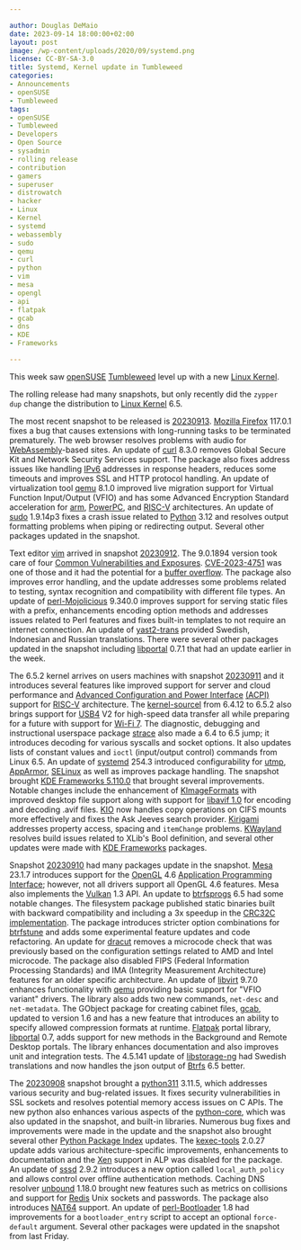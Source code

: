 ```yaml
---

author: Douglas DeMaio 
date: 2023-09-14 18:00:00+02:00
layout: post
image: /wp-content/uploads/2020/09/systemd.png
license: CC-BY-SA-3.0
title: Systemd, Kernel update in Tumbleweed 
categories:
- Announcements
- openSUSE
- Tumbleweed
tags:
- openSUSE
- Tumbleweed
- Developers
- Open Source
- sysadmin
- rolling release
- contribution
- gamers
- superuser
- distrowatch
- hacker
- Linux
- Kernel
- systemd
- webassembly
- sudo
- qemu
- curl
- python
- vim
- mesa
- opengl
- api
- flatpak
- gcab
- dns
- KDE
- Frameworks

---
```


This week saw [openSUSE](https://get.opensuse.org/) [Tumbleweed](https://get.opensuse.org/tumbleweed/) level up with a new [Linux Kernel](https://www.kernel.org/). 

The rolling release had many snapshots, but only recently did the `zypper dup` change the distribution to [Linux Kernel](https://www.kernel.org/) 6.5.

The most recent snapshot to be released is [20230913](https://lists.opensuse.org/archives/list/factory@lists.opensuse.org/thread/BHC6HY2YTUVKJJFO76HKND5FQZLCXS6V/). [Mozilla Firefox](https://www.mozilla.org) 117.0.1 fixes a bug that causes extensions with long-running tasks to be terminated prematurely. The web browser resolves problems with audio for [WebAssembly](https://webassembly.org/)-based sites. An update of [curl](https://curl.se/) 8.3.0 removes Global Secure Kit and Network Security Services support. The package also fixes address issues like handling [IPv6](https://en.wikipedia.org/wiki/IPv6) addresses in response headers, reduces some timeouts and improves SSL and HTTP protocol handling. An update of virtualization tool [qemu](https://www.qemu.org/) 8.1.0 improved live migration support for Virtual Function Input/Output (VFIO) and has some Advanced Encryption Standard acceleration for [arm](https://www.arm.com/), [PowerPC](https://en.wikipedia.org/wiki/PowerPC), and
[RISC-V](https://riscv.org/) architectures. An update of [sudo](https://www.sudo.ws/) 1.9.14p3 fixes a crash issue related to [Python](https://www.python.org/) 3.12 and resolves output formatting problems when piping or redirecting output. Several other packages updated in the snapshot.

Text editor [vim](https://www.vim.org/) arrived in snapshot [20230912](https://lists.opensuse.org/archives/list/factory@lists.opensuse.org/thread/TTIXEL7FFWHCBZFSRUAXBJNA2JRVMNXN/). The 9.0.1894 version took care of four [Common Vulnerabilities and Exposures](https://en.wikipedia.org/wiki/Common_Vulnerabilities_and_Exposures). [CVE-2023-4751](https://www.suse.com/security/cve/CVE-2023-4751.html) was one of those and it had the potential for a [buffer overflow](https://en.wikipedia.org/wiki/Buffer_overflow). The package also improves error handling, and the update addresses some problems related to testing, syntax recognition and compatibility with different file types. An update of [perl-Mojolicious](https://mojolicious.org/) 9.340.0 improves support for serving static files with a prefix, enhancements encoding option methods and addresses issues related to Perl features and fixes built-in templates to not require an internet connection. An update of [yast2-trans](https://software.opensuse.org/package/yast2-trans) provided Swedish, Indonesian and Russian translations. There were several other packages updated in the snapshot including [libportal](https://github.com/flatpak/libportal) 0.7.1 that had an update earlier in the week.

The 6.5.2 kernel arrives on users machines with snapshot [20230911](https://lists.opensuse.org/archives/list/factory@lists.opensuse.org/thread/AQRE7HP4V4SQDJI2E3F3RLPCUAWXBD3Z/) and it introduces several features like improved support for server and cloud performance and [Advanced Configuration and Power Interface](https://en.wikipedia.org/wiki/ACPI) [(ACPI)](https://en.wikipedia.org/wiki/ACPI) support for [RISC-V](https://riscv.org/) architecture. The [kernel-sourcel](https://www.kernel.org/) from 6.4.12 to 6.5.2 also brings support for [USB4](https://en.wikipedia.org/wiki/USB4) V2 for high-speed data transfer all while preparing for a future with support for [Wi-Fi 7](https://en.wikipedia.org/wiki/IEEE_802.11be). The diagnostic, debugging and instructional userspace package [strace](https://strace.io/) also made a 6.4 to 6.5 jump; it introduces decoding for various syscalls and socket options. It also updates lists of constant values and `ioctl` (input/output control) commands from Linux 6.5. An update of [systemd](https://freedesktop.org/wiki/Software/systemd/) 254.3 introduced configurability for [utmp](https://en.wikipedia.org/wiki/Utmp), [AppArmor](https://apparmor.net/), [SELinux](https://github.com/SELinuxProject) as well as improves package handling. The snapshot brought [KDE Frameworks 5.110.0](https://kde.org/announcements/frameworks/5/5.110.0/) that brought several improvements. Notable changes include the enhancement of [KImageFormats](https://api.kde.org/frameworks/kimageformats/html/index.html) with improved desktop file support along with support for [libavif 1.0](https://github.com/AOMediaCodec/libavif) for encoding and decoding .avif files. [KIO](https://api.kde.org/frameworks/kio/html/index.html) now handles copy operations on CIFS mounts more effectively and fixes the Ask Jeeves search provider. [Kirigami](https://kde.org/products/kirigami/) addresses property access, spacing and `itemChange` problems. [KWayland](https://github.com/KDE/kwayland) resolves build issues related to XLib's Bool definition, and several other updates were made with [KDE Frameworks](https://kde.org/announcements/frameworks/5/5.110.0/) packages. 

Snapshot [20230910](https://lists.opensuse.org/archives/list/factory@lists.opensuse.org/thread/BPFB2J5U5H5LW6UMTP5BKZ7AW7VZR6EF/) had many packages update in the snapshot. [Mesa](https://www.mesa3d.org/) 23.1.7 introduces support for the  [OpenGL](https://www.opengl.org//) 4.6 [Application Programming Interface](https://en.wikipedia.org/wiki/API); however, not all drivers support all OpenGL 4.6 features. Mesa also implements the [Vulkan](https://www.vulkan.org/) 1.3 API. An update to [btrfsprogs](https://btrfs.wiki.kernel.org) 6.5 had some notable changes. The filesystem package published static binaries built with backward compatibility and including a 3x speedup in the [CRC32C implementation](https://github.com/google/crc32c). The package introduces stricter option combinations for [btrfstune](https://man7.org/linux/man-pages/man8/btrfstune.8.html) and adds some experimental feature updates and code refactoring. An update for [dracut](https://dracut.wiki.kernel.org/index.php/Main_Page) removes a microcode check that was previously based on the configuration settings related to AMD and Intel microcode. The package also disabled FIPS (Federal Information Processing Standards) and IMA (Integrity Measurement Architecture) features for an older specific architecture. An update of [libvirt](https://libvirt.org) 9.7.0 enhances functionality with [qemu](https://www.qemu.org/) providing basic support for "VFIO variant" drivers. The library also adds two new commands, `net-desc` and `net-metadata`.  The GObject package for creating cabinet files, [gcab](https://wiki.gnome.org/msitools), updated to version 1.6 and has a new feature that introduces an ability to specify allowed compression formats at runtime. [Flatpak](https://flatpak.org/) portal library, [libportal](https://github.com/flatpak/libportal) 0.7, adds support for new methods in the Background and Remote Desktop portals. The library enhances documentation and also improves unit and integration tests. The 4.5.141 update of [libstorage-ng](https://github.com/openSUSE/libstorage-ng) had Swedish translations and now handles the json output of [Btrfs](https://btrfs.wiki.kernel.org) 6.5 better.
 
The [20230908](https://lists.opensuse.org/archives/list/factory@lists.opensuse.org/thread/N5HFYFOG2GTQLS2KCMFOM2O4E5LNKFTU/) snapshot brought a [python311](https://www.python.org/) 3.11.5, which addresses various security and bug-related issues. It fixes security vulnerabilities in SSL sockets and resolves potential memory access issues on C APIs. The new python also enhances various aspects of the [python-core](https://pypi.org/project/python-core/), which was also updated in the snapshot, and built-in libraries. Numerous bug fixes and improvements were made in the update and the snapshot also brought several other [Python Package Index](https://pypi.org/) updates. The [kexec-tools](https://github.com/horms/kexec-tools) 2.0.27 update adds various architecture-specific improvements, enhancements to documentation and the [Xen](https://xenproject.org/) support in ALP was disabled for the package. An update of [sssd](https://sssd.io/) 2.9.2 introduces a new option called `local_auth_policy` and allows control over offline authentication methods. Caching DNS resolver [unbound](https://nlnetlabs.nl/projects/unbound/about/) 1.18.0 brought new features such as metrics on collisions and support for [Redis](https://redis.io/) Unix sockets and passwords. The package also introduces [NAT64](https://en.wikipedia.org/wiki/NAT64) support. An update of [perl-Bootloader](https://github.com/openSUSE/perl-bootloader) 1.8 had improvements for a `bootloader_entry` script to accept an optional `force-default` argument. Several other packages were updated in the snapshot from last Friday.


<meta name="openSUSE, Tumbleweed, Developers, sysadmin, user, Open Source, rolling release, gamers, superuser, distrowatch, hacker, Linux, kernel, mesa, arm, riscv, kio, frameworks, vim, systemd, powerpc, vulkan, kio, kirigami" content="HTML,CSS,XML,JavaScript">

